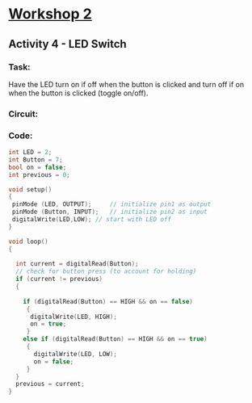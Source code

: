 # [Workshop 2](https://bmesbuildteamucla.github.io/Workshops/Workshop%202%20-%20Coding%20and%20Arduino)
## Activity 4 - LED Switch

### Task:
Have the LED turn on if off when the button is clicked and turn off if on when the button is clicked (toggle on/off).

### Circuit:

### Code:
```c++
int LED = 2; 
int Button = 7; 
bool on = false;
int previous = 0;

void setup() 
{  
 pinMode (LED, OUTPUT); 	// initialize pin1 as output
 pinMode (Button, INPUT); 	// initialize pin2 as input
 digitalWrite(LED,LOW);	// start with LED off
}

void loop() 
{
  
  int current = digitalRead(Button);
  // check for button press (to account for holding)
  if (current != previous)				
  {
  	
    if (digitalRead(Button) == HIGH && on == false)
  	 {
  	  digitalWrite(LED, HIGH);
  	  on = true;
 	 }
 	else if (digitalRead(Button) == HIGH && on == true) 
 	 {
 	   digitalWrite(LED, LOW);
 	   on = false;
 	 }
  }
  previous = current;
}
```
